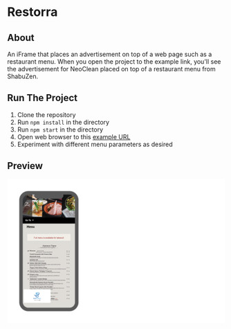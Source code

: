 # Restorra

## About

An iFrame that places an advertisement on top of a web page such as a restaurant menu. When you open the project to the example link, you'll see the advertisement for NeoClean placed on top of a restaurant menu from ShabuZen.

## Run The Project

1) Clone the repository<br>
2) Run `npm install` in the directory<br>
3) Run `npm start` in the directory<br>
4) Open web browser to this [example URL](https://localhost:3000/fixed?menu=http://shabu-shabu-zen.com/menu)<br>
5) Experiment with different menu parameters as desired

## Preview

![Map](https://github.com/mvrahas/restorra/blob/master/public/img/example.png)





